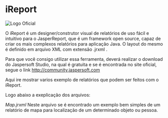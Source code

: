 # iReport

![Logo Oficial](http://www.t2ti.com/images/logos_terceiros/ireport4.png)

O iReport é um designer/construtor visual de relatórios de uso fácil e intuitivo para o JasperReport, que é um framework open source, capaz de criar os mais complexos relatórios para aplicação Java.
O layout do mesmo é definido em arquivo XML com extensão .jrxml .

Para que você consigo utilizar essa ferramenta, deverá realizar o download do Jaspersoft Studio, na qual é gratuita e se é encontrada no site oficial, segue o link http://community.jaspersoft.com


Aqui ire mostrar varios exemplo de relatórios que podem ser feitos com o iReport.

Logo abaixo a exeplicação dos arquivos:

*Map.jrxml*
Neste arquivo se é encontrado um exemplo bem simples de um relatório de mapa para localização de um determinado objeto ou pessoa.

